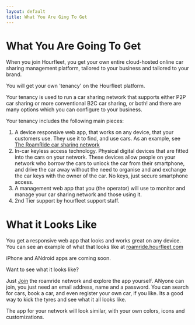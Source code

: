 ```yaml
---
layout: default
title: What You Are Ging To Get
---
```

# What You Are Going To Get

When you join Hourfleet, you get your own entire cloud-hosted online car sharing management platform, tailored to your business and tailored to your brand.

You will get your own 'tenancy' on the Hourfleet platform. 

Your tenancy is used to run a car sharing network that supports either P2P car sharing or more conventional B2C car sharing, or both! and there are many options which you can configure to your business.

Your tenancy includes the following main pieces:

1. A device responsive web app, that works on any device, that your customers use. They use it to find, and use cars. As an example, see [The RoamRide car sharing network](https://roamride.hourfleet.com/signin)
2. In-car keyless access technology. Physical digital devices that are fitted into the cars on your network. These devices allow people on your network who borrow the cars to unlock the car from their smartphone, and drive the car away without the need to organise and and exchange the car keys with the owner of the car. No keys, just secure smartphone access.
3. A management web app that you (the operator) will use to monitor and manage your car sharing network and those using it.
4. 2nd Tier support by hourfleet support staff.

# What it Looks Like

You get a responsive web app that looks and works great on any device.
You can see an example of what that looks like at [roamride.hourfleet.com](https://roamride.hourfleet.com/signin) 

iPhone and ANdroid apps are coming soon.

Want to see what it looks like? 

Just [Join](https://roamride.hourfleet.com/invite) the roamride network and explore the app yourself. 
ANyone can join, you just need an email address, name and a password. You can search for cars, book a car, and even register your own car, if you like. Its a good way to kick the tyres and see what it all looks like.

The app for your network will look similar, with your own colors, icons and customizations.

